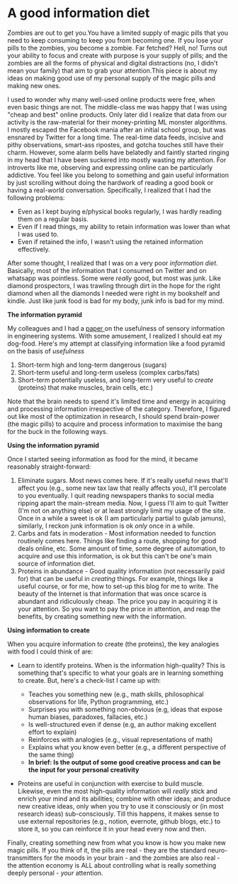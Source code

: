# A good information diet 
Zombies are out to get you.You have a limited supply of magic pills that you need to keep consuming to keep you from becoming one. If you lose your pills to the zombies, you become a zombie. Far fetched? Hell, no!  Turns out your ability to focus and create with purpose is your supply of pills; and the zombies are all the forms of physical and digital distractions (no, I didn't mean your family) that aim to grab your attention.This piece is about my ideas on making good use of my personal supply of the magic pills and making new ones. 

I used to wonder why many well-used online products were free, when even basic things are not. The middle-class me was happy that I was using "cheap and best" online products. Only later did I realize that data from our activity is the raw-material for their money-printing ML monster algorithms. I mostly escaped the Facebook mania after an initial school group, but was ensnared by Twitter for a long time. The real-time data feeds, incisive and pithy observations, smart-ass ripostes, and gotcha touches still have their charm. However, some alarm bells have belatedly and faintly started ringing in my head that I have been suckered into mostly wasting my attention. For introverts like me, observing and expressing online can be particularly addictive. You feel like you belong to something and gain useful information by just scrolling without doing the hardwork of reading a good book or having a real-world conversation. Specifically, I realized that I had the following problems:

- Even as I kept buying e/physical books regularly, I was hardly reading them on a regular basis. 
- Even if I read things, my ability to retain information was lower than what I was used to. 
- Even if retained the info, I wasn't using the retained information effectively. 

After some thought, I realized that I was on a very poor *information diet*. Basically, most of the information that I consumed on Twitter and on whatsapp was pointless. Some were *really* good, but most was junk. Like diamond prospectors, I was trawling through dirt in the hope for the right diamond when all the diamonds I needed were right in my bookshelf and kindle. Just like junk food is bad for my body, junk info is bad for my mind.


**The information pyramid**

My colleagues and I had a [paper ](https://www.researchgate.net/publication/311651891_Sense_and_sensibility_-_The_utility_of_HVAC_sensors_for_large_zones)on the usefulness of sensory information in engineering systems. With some amusement, I realized I should eat my dog-food. Here's my attempt at classifying information like a food pyramid on the basis of *usefulness* 

1. Short-term high and long-term dangerous (sugars)
2. Short-term useful and long-term useless (complex carbs/fats)
3. Short-term potentially useless, and long-term very useful to *create* (proteins) that make muscles, brain cells, etc.)

Note that the brain needs to spend it's limited time and energy in acquiring and processing information irrespective of the category. Therefore, I figured out like most of the optimization in research, I should spend brain-power (the magic pills) to acquire and process information to maximise the bang for the buck in the following ways. 

**Using the information pyramid**

Once I started seeing information as food for the mind, it became reasonably straight-forward: 

1. Eliminate sugars. Most news comes here. If it's really useful news that'll affect you (e.g., some new tax law that really affects you), it'll percolate to you eventually. I quit reading newspapers thanks to social media ripping apart the main-stream media. Now, I guess I'll aim to quit Twitter (I'm not on anything else) or at least strongly limit my usage of the site. Once in a while a sweet is ok (I am particularly partial to gulab jamuns), similarly, I reckon junk information is ok *only* once in a while.  
2. Carbs and fats in moderation - Most information needed to function routinely comes here. Things like finding a route, shopping for good deals online, etc. Some amount of time, some degree of automation, to acquire and use this information, is ok but this can't be one's main source of information diet. 
3. Proteins in abundance - Good quality information (not necessarily paid for) that can be useful in *creating* things. For example, things like a useful course, or for me, how to set-up this blog for me to write. The beauty of the Internet is that information that was once  scarce is abundant and ridiculously cheap. The price you pay in acquiring it is your attention. So you want to pay the price in attention, and reap the benefits, by creating something new with the information. 

**Using information to create**

When you acquire information to create (the proteins), the key analogies with food I could think of are:

- Learn to identify proteins. When is the information high-quality? This is something that's specific to what your goals are in learning something to create. But, here's a check-list I came up with: 
    - Teaches you something new (e.g., math skills, philosophical observations for life, Python programming, etc.)
    - Surprises you with something non-obvious (e.g, ideas that expose human biases, paradoxes, fallacies, etc.) 
    - Is well-structured even if dense (e.g, an author making excellent effort to explain)
    - Reinforces with analogies (e.g., visual representations of math)
    - Explains what you know even better (e.g., a different perspective of the same thing) 
    - **In brief: Is the output of some good creative process and can be the input for your personal creativity**

- Proteins are useful in conjunction with exercise to build muscle. Likewise, even the most high-quality information will *really* stick and enrich your mind and its abilities; combine with other ideas; and produce new creative ideas, only when you try to use it consciously or (in most research ideas) sub-consciously. Till this happens, it makes sense to use external repositories (e.g., notion, evernote, github blogs, etc.) to store it, so you can reinforce it in your head every now and then.  


Finally, creating something new from what you know is how you make new magic pills. If you think of it, the pills are real - they are the standard neuro-transmitters for the moods in your brain -  and the zombies are also real - the attention economy is ALL about controlling what is really something deeply personal - *your* attention. 



